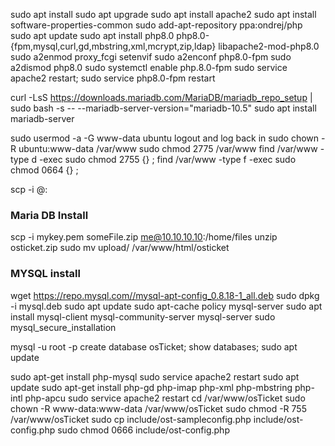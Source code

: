 sudo apt install
sudo apt upgrade
sudo apt install apache2
sudo apt install software-properties-common
sudo add-apt-repository ppa:ondrej/php
sudo apt update
sudo apt install php8.0 php8.0-{fpm,mysql,curl,gd,mbstring,xml,mcrypt,zip,ldap} libapache2-mod-php8.0
sudo a2enmod proxy_fcgi setenvif
sudo a2enconf php8.0-fpm
sudo a2dismod php8.0
sudo systemctl enable php.8.0-fpm
sudo service apache2 restart; sudo service php8.0-fpm restart

curl -LsS https://downloads.mariadb.com/MariaDB/mariadb_repo_setup | sudo bash -s -- --mariadb-server-version="mariadb-10.5"
sudo apt install mariadb-server

sudo usermod -a -G www-data ubuntu
logout and log back in
sudo chown -R ubuntu:www-data /var/www
sudo chmod 2775 /var/www
find /var/www -type d -exec sudo chmod 2755 {} \;
find /var/www -type f -exec sudo chmod 0664 {} \;

scp -i <privateKey> <sourceFile> <userName>@<machineHost>:<destinationPath>

### Maria DB Install
scp -i mykey.pem someFile.zip me@10.10.10.10:/home/files
unzip osticket.zip
sudo mv upload/ /var/www/html/osticket

### MYSQL install
wget https://repo.mysql.com//mysql-apt-config_0.8.18-1_all.deb
sudo dpkg -i mysql.deb
sudo apt update
sudo apt-cache policy mysql-server
sudo apt install mysql-client mysql-community-server mysql-server
sudo mysql_secure_installation

mysql -u root -p
create database osTicket;
show databases;
sudo apt update
	
sudo apt-get install php-mysql
sudo service apache2 restart
sudo apt update
sudo apt-get install php-gd php-imap php-xml php-mbstring php-intl php-apcu
sudo service apache2 restart
cd /var/www/osTicket
sudo chown -R www-data:www-data /var/www/osTicket
sudo chmod -R 755 /var/www/osTicket
sudo cp include/ost-sampleconfig.php include/ost-config.php
sudo chmod 0666 include/ost-config.php